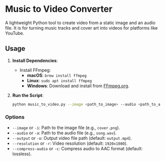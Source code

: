 # **Music to Video Converter**

A lightweight Python tool to create video from a static image and an audio file. It is for turning music tracks and cover art into videos for platforms like YouTube.

## **Usage**

1. **Install Dependencies**:
   - Install FFmpeg:
     - **macOS**: `brew install ffmpeg`
     - **Linux**: `sudo apt install ffmpeg`
     - **Windows**: Download and install from [FFmpeg.org](https://ffmpeg.org/download.html).

2. **Run the Script**:
   ```bash
   python music_to_video.py --image <path_to_image> --audio <path_to_audio> [OPTIONS]

### **Options**
- `--image` or `-i`: Path to the image file (e.g., `cover.png`).
- `--audio` or `-a`: Path to the audio file (e.g., `song.wav`).
- `--output` or `-o`: Output video file path (default: `output.mp4`).
- `--resolution` or `-r`: Video resolution (default: `1920x1080`).
- `--compress-audio` or `-c`: Compress audio to AAC format (default: lossless).
